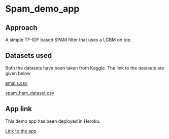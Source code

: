 # Spam_demo_app
## Approach

A simple TF-IDF based SPAM filter that uses a LGBM on top.

## Datasets used
Both the datasets have been taken from Kaggle. The link to the datasets are given below

[emails.csv](https://www.kaggle.com/karthickveerakumar/spam-filter)

[spam_ham_dataset.csv](https://www.kaggle.com/venky73/spam-mails-dataset)

## App link
This demo app has been deployed in Heroku.

[Link to the app](https://spam-app-detector.herokuapp.com/)
